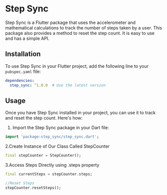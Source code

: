 # Step Sync

Step Sync is a Flutter package that uses the accelerometer and mathematical calculations to track the number of steps taken by a user. This package also provides a method to reset the step count. It is easy to use and has a simple API.

## Installation

To use Step Sync in your Flutter project, add the following line to your `pubspec.yaml` file:

```yaml
dependencies:
  step_sync: ^1.0.0  # Use the latest version
```

## Usage

Once you have Step Sync installed in your project, you can use it to track and reset the step count. Here's how:

1. Import the Step Sync package in your Dart file:

```dart
import 'package:step_sync/step_sync.dart';
```
2.Create Instance of Our Class Called StepCounter

```dart
final stepCounter = StepCounter();
```
3.Access Steps Directly using .steps property
```dart
final currentSteps = stepCounter.steps; 
```
```dart
//Reset Steps
stepCounter.resetSteps();




```
